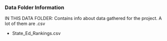 ### Data Folder Information

IN THIS DATA FOLDER: Contains info about data gathered for the project. A lot of them are .csv

- State_Ed_Rankings.csv
